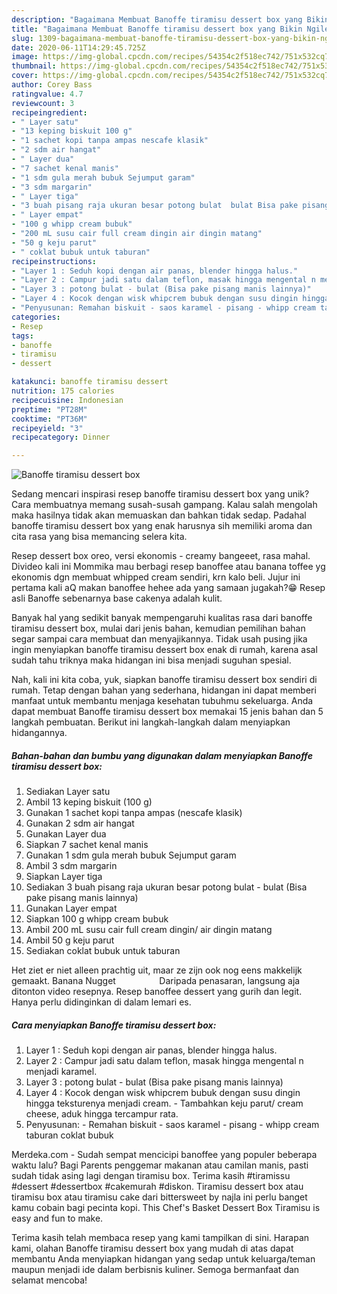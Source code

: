```yaml
---
description: "Bagaimana Membuat Banoffe tiramisu dessert box yang Bikin Ngiler"
title: "Bagaimana Membuat Banoffe tiramisu dessert box yang Bikin Ngiler"
slug: 1309-bagaimana-membuat-banoffe-tiramisu-dessert-box-yang-bikin-ngiler
date: 2020-06-11T14:29:45.725Z
image: https://img-global.cpcdn.com/recipes/54354c2f518ec742/751x532cq70/banoffe-tiramisu-dessert-box-foto-resep-utama.jpg
thumbnail: https://img-global.cpcdn.com/recipes/54354c2f518ec742/751x532cq70/banoffe-tiramisu-dessert-box-foto-resep-utama.jpg
cover: https://img-global.cpcdn.com/recipes/54354c2f518ec742/751x532cq70/banoffe-tiramisu-dessert-box-foto-resep-utama.jpg
author: Corey Bass
ratingvalue: 4.7
reviewcount: 3
recipeingredient:
- " Layer satu"
- "13 keping biskuit 100 g"
- "1 sachet kopi tanpa ampas nescafe klasik"
- "2 sdm air hangat"
- " Layer dua"
- "7 sachet kenal manis"
- "1 sdm gula merah bubuk Sejumput garam"
- "3 sdm margarin"
- " Layer tiga"
- "3 buah pisang raja ukuran besar potong bulat  bulat Bisa pake pisang manis lainnya"
- " Layer empat"
- "100 g whipp cream bubuk"
- "200 mL susu cair full cream dingin air dingin matang"
- "50 g keju parut"
- " coklat bubuk untuk taburan"
recipeinstructions:
- "Layer 1 : Seduh kopi dengan air panas, blender hingga halus."
- "Layer 2 : Campur jadi satu dalam teflon, masak hingga mengental n menjadi karamel."
- "Layer 3 : potong bulat - bulat (Bisa pake pisang manis lainnya)"
- "Layer 4 : Kocok dengan wisk whipcrem bubuk dengan susu dingin hingga teksturenya menjadi cream. Tambahkan keju parut/ cream cheese, aduk hingga tercampur rata."
- "Penyusunan: Remahan biskuit - saos karamel - pisang - whipp cream taburan coklat bubuk"
categories:
- Resep
tags:
- banoffe
- tiramisu
- dessert

katakunci: banoffe tiramisu dessert 
nutrition: 175 calories
recipecuisine: Indonesian
preptime: "PT28M"
cooktime: "PT36M"
recipeyield: "3"
recipecategory: Dinner

---
```



![Banoffe tiramisu dessert box](https://img-global.cpcdn.com/recipes/54354c2f518ec742/751x532cq70/banoffe-tiramisu-dessert-box-foto-resep-utama.jpg)

Sedang mencari inspirasi resep banoffe tiramisu dessert box yang unik? Cara membuatnya memang susah-susah gampang. Kalau salah mengolah maka hasilnya tidak akan memuaskan dan bahkan tidak sedap. Padahal banoffe tiramisu dessert box yang enak harusnya sih memiliki aroma dan cita rasa yang bisa memancing selera kita.

Resep dessert box oreo, versi ekonomis - creamy bangeeet, rasa mahal. Divideo kali ini Mommika mau berbagi resep banoffee atau banana toffee yg ekonomis dgn membuat whipped cream sendiri, krn kalo beli. Jujur ini pertama kali aQ makan banoffee hehee ada yang samaan jugakah?😁 Resep asli Banoffe sebenarnya base cakenya adalah kulit.

Banyak hal yang sedikit banyak mempengaruhi kualitas rasa dari banoffe tiramisu dessert box, mulai dari jenis bahan, kemudian pemilihan bahan segar sampai cara membuat dan menyajikannya. Tidak usah pusing jika ingin menyiapkan banoffe tiramisu dessert box enak di rumah, karena asal sudah tahu triknya maka hidangan ini bisa menjadi suguhan spesial.


Nah, kali ini kita coba, yuk, siapkan banoffe tiramisu dessert box sendiri di rumah. Tetap dengan bahan yang sederhana, hidangan ini dapat memberi manfaat untuk membantu menjaga kesehatan tubuhmu sekeluarga. Anda dapat membuat Banoffe tiramisu dessert box memakai 15 jenis bahan dan 5 langkah pembuatan. Berikut ini langkah-langkah dalam menyiapkan hidangannya.

<!--inarticleads1-->

##### Bahan-bahan dan bumbu yang digunakan dalam menyiapkan Banoffe tiramisu dessert box:

1. Sediakan  Layer satu
1. Ambil 13 keping biskuit (100 g)
1. Gunakan 1 sachet kopi tanpa ampas (nescafe klasik)
1. Gunakan 2 sdm air hangat
1. Gunakan  Layer dua
1. Siapkan 7 sachet kenal manis
1. Gunakan 1 sdm gula merah bubuk Sejumput garam
1. Ambil 3 sdm margarin
1. Siapkan  Layer tiga
1. Sediakan 3 buah pisang raja ukuran besar potong bulat - bulat (Bisa pake pisang manis lainnya)
1. Gunakan  Layer empat
1. Siapkan 100 g whipp cream bubuk
1. Ambil 200 mL susu cair full cream dingin/ air dingin matang
1. Ambil 50 g keju parut
1. Sediakan  coklat bubuk untuk taburan


Het ziet er niet alleen prachtig uit, maar ze zijn ook nog eens makkelijk gemaakt. Banana Nugget ⠀⠀⠀⠀⠀⠀ Daripada penasaran, langsung aja ditonton video resepnya. Resep banoffee dessert yang gurih dan legit. Hanya perlu didinginkan di dalam lemari es. 

<!--inarticleads2-->

##### Cara menyiapkan Banoffe tiramisu dessert box:

1. Layer 1 : Seduh kopi dengan air panas, blender hingga halus.
1. Layer 2 : Campur jadi satu dalam teflon, masak hingga mengental n menjadi karamel.
1. Layer 3 : potong bulat - bulat (Bisa pake pisang manis lainnya)
1. Layer 4 : Kocok dengan wisk whipcrem bubuk dengan susu dingin hingga teksturenya menjadi cream. - Tambahkan keju parut/ cream cheese, aduk hingga tercampur rata.
1. Penyusunan: - Remahan biskuit - saos karamel - pisang - whipp cream taburan coklat bubuk


Merdeka.com - Sudah sempat mencicipi banoffee yang populer beberapa waktu lalu? Bagi Parents penggemar makanan atau camilan manis, pasti sudah tidak asing lagi dengan tiramisu box. Terima kasih #tiramissu #dessert #dessertbox #cakemurah #diskon. Tiramisu dessert box atau tiramisu box atau tiramisu cake dari bittersweet by najla ini perlu banget kamu cobain bagi pecinta kopi. This Chef&#39;s Basket Dessert Box Tiramisu is easy and fun to make. 

Terima kasih telah membaca resep yang kami tampilkan di sini. Harapan kami, olahan Banoffe tiramisu dessert box yang mudah di atas dapat membantu Anda menyiapkan hidangan yang sedap untuk keluarga/teman maupun menjadi ide dalam berbisnis kuliner. Semoga bermanfaat dan selamat mencoba!
